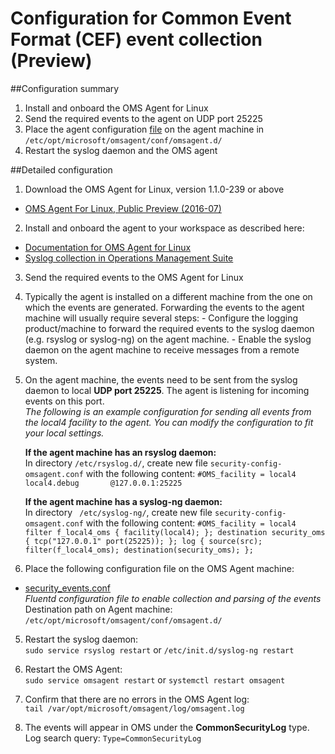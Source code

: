 # Configuration for Common Event Format (CEF) event collection (Preview)

##Configuration summary
1. Install and onboard the OMS Agent for Linux
2. Send the required events to the agent on UDP port 25225
3. Place the agent configuration [file](https://github.com/Microsoft/OMS-Agent-for-Linux/blob/4e90f23e62e935c32a90974ddc082b4966f26254/installer/conf/omsagent.d/security_events.conf) on the agent machine in ```/etc/opt/microsoft/omsagent/conf/omsagent.d/```
4. Restart the syslog daemon and the OMS agent


##Detailed configuration
1. Download the OMS Agent for Linux, version 1.1.0-239 or above
  - [OMS Agent For Linux, Public Preview (2016-07)](https://github.com/Microsoft/OMS-Agent-for-Linux/releases/tag/v1.1.0-239)    

2. Install and onboard the agent to your workspace as described here:
  - [Documentation for OMS Agent for Linux](https://github.com/Microsoft/OMS-Agent-for-Linux)  
  - [Syslog collection in Operations Management Suite](https://blogs.technet.microsoft.com/msoms/2016/05/12/syslog-collection-in-operations-management-suite/)  

3. Send the required events to the OMS Agent for Linux
  1. Typically the agent is installed on a different machine from the one on which the events are generated.
	Forwarding the events to the agent machine will usually require several steps:
	- Configure the logging product/machine to forward the required events to the syslog daemon (e.g. rsyslog or syslog-ng) on the agent machine.
	- Enable the syslog daemon on the agent machine to receive messages from a remote system.
	
  2. On the agent machine, the events need to be sent from the syslog daemon to local **UDP port 25225**. The agent is listening for incoming events on this port.  
	*The following is an example configuration for sending all events from the local4 facility to the agent.
	You can modify the configuration to fit your local settings.* 
	
	  **If the agent machine has an rsyslog daemon:**  
	  In directory ```/etc/rsyslog.d/```, create new file ```security-config-omsagent.conf``` with the following content:
	```
	#OMS_facility = local4
	local4.debug       @127.0.0.1:25225
	```  
	
	
	  **If the agent machine has a syslog-ng daemon:**  
	  In directory ``` /etc/syslog-ng/```, create new file ```security-config-omsagent.conf``` with the following content:
	```
	#OMS_facility = local4
	filter f_local4_oms { facility(local4); };
	destination security_oms { tcp("127.0.0.1" port(25225)); };
	log { source(src); filter(f_local4_oms); destination(security_oms); };
	```

4. Place the following configuration file on the OMS Agent machine:  
  - [security_events.conf](https://github.com/Microsoft/OMS-Agent-for-Linux/blob/4e90f23e62e935c32a90974ddc082b4966f26254/installer/conf/omsagent.d/security_events.conf)  
  _Fluentd configuration file to enable collection and parsing of the events_  
	Destination path on Agent machine: ```/etc/opt/microsoft/omsagent/conf/omsagent.d/```  


5. Restart the syslog daemon:  
```sudo service rsyslog restart``` or ```/etc/init.d/syslog-ng restart```


6. Restart the OMS Agent:  
```sudo service omsagent restart``` or ```systemctl restart omsagent```

7. Confirm that there are no errors in the OMS Agent log:  
```tail /var/opt/microsoft/omsagent/log/omsagent.log```

8. The events will appear in OMS under the **CommonSecurityLog** type.  
Log search query: ```Type=CommonSecurityLog```
